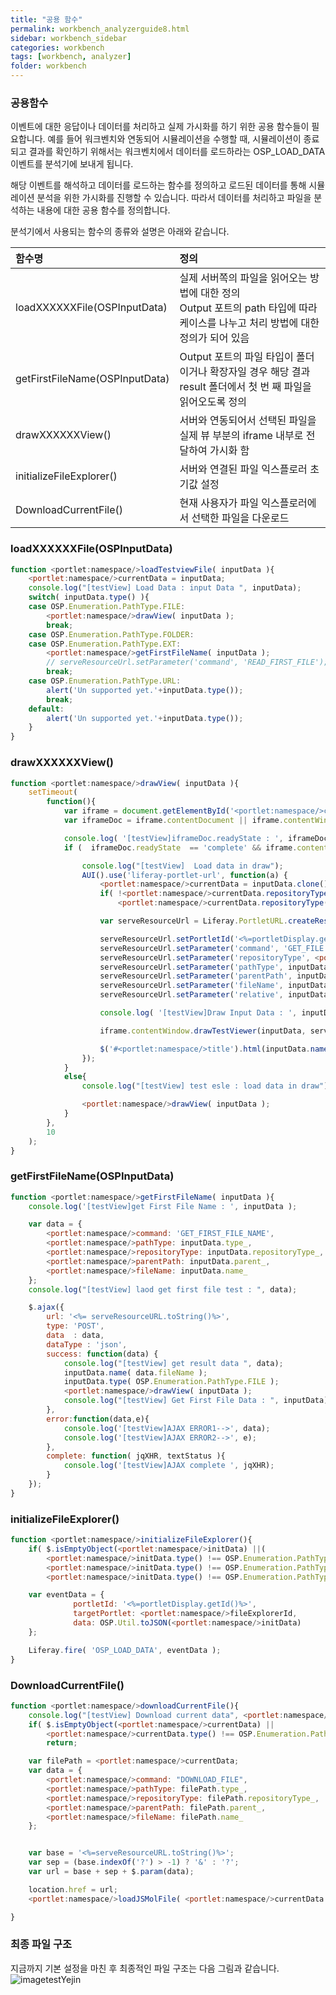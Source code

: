 ```yaml
---
title: "공용 함수"
permalink: workbench_analyzerguide8.html
sidebar: workbench_sidebar
categories: workbench
tags: [workbench, analyzer]
folder: workbench
---
```



### 공용함수
이벤트에 대한 응답이나 데이터를 처리하고 실제 가시화를 하기 위한 공용 함수들이 필요합니다. 예를 들어 워크벤치와 연동되어 시뮬레이션을 수행할 때, 시뮬레이션이 종료되고 결과를 확인하기 위해서는 워크벤치에서 데이터를 로드하라는 OSP_LOAD_DATA 이벤트를 분석기에 보내게 됩니다.

해당 이벤트를 해석하고 데이터를 로드하는 함수를 정의하고 로드된 데이터를 통해 시뮬레이션 분석을 위한 가시화를 진행할 수 있습니다. 따라서 데이터를 처리하고 파일을 분석하는 내용에 대한 공용 함수를 정의합니다.

분석기에서 사용되는 함수의 종류와 설명은 아래와 같습니다.

| 함수명                              | 정의                                                                                                                                        |
|:------------------------------------|:--------------------------------------------------------------------------------------------------------------------------------------------|
|loadXXXXXXFile(OSPInputData)         |  실제 서버쪽의 파일을 읽어오는 방법에 대한 정의<br>Output 포트의 path 타입에 따라 케이스를 나누고 처리 방법에 대한 정의가 되어 있음         |
|getFirstFileName(OSPInputData)       |  Output 포트의 파일 타입이 폴더이거나 확장자일 경우 해당 결과 result 폴더에서 첫 번 째 파일을 읽어오도록 정의                               |
|drawXXXXXXView()                     |  서버와 연동되어서 선택된 파일을 실제 뷰 부분의 iframe 내부로 전달하여 가시화 함                                                            |
|initializeFileExplorer()             |  서버와 연결된 파일 익스플로러 초기값 설정                                                                                                  |
|DownloadCurrentFile()                |  현재 사용자가 파일 익스플로러에서 선택한 파일을 다운로드                                                                                   |


### loadXXXXXXFile(OSPInputData)
```javascript
function <portlet:namespace/>loadTestviewFile( inputData ){
	<portlet:namespace/>currentData = inputData;
	console.log("[testView] Load Data : input Data ", inputData);
	switch( inputData.type() ){
	case OSP.Enumeration.PathType.FILE:
	    <portlet:namespace/>drawView( inputData );
		break;
	case OSP.Enumeration.PathType.FOLDER:
	case OSP.Enumeration.PathType.EXT:
	    <portlet:namespace/>getFirstFileName( inputData );
	    // serveResourceUrl.setParameter('command', 'READ_FIRST_FILE');
		break;
	case OSP.Enumeration.PathType.URL:
		alert('Un supported yet.'+inputData.type());
		break;
	default:
		alert('Un supported yet.'+inputData.type());
	}
}
```
### drawXXXXXXView()
```javascript
function <portlet:namespace/>drawView( inputData ){
    setTimeout(
	    function(){
	    	var iframe = document.getElementById('<portlet:namespace/>canvas');
	    	var iframeDoc = iframe.contentDocument || iframe.contentWindow.document;

	    	console.log( '[testView]iframeDoc.readyState : ', iframeDoc.readyState);
	    	if (  iframeDoc.readyState  == 'complete' && iframe.contentWindow.drawTestViewer ) {

	    		console.log("[testView]  Load data in draw");
	    	    AUI().use('liferay-portlet-url', function(a) {
	                <portlet:namespace/>currentData = inputData.clone();
	                if( !<portlet:namespace/>currentData.repositoryType() )
	                	<portlet:namespace/>currentData.repositoryType('<%=OSPRepositoryTypes.USER_JOBS.toString()%>');

	    	        var serveResourceUrl = Liferay.PortletURL.createResourceURL();

	    	        serveResourceUrl.setPortletId('<%=portletDisplay.getId()%>');
	    	        serveResourceUrl.setParameter('command', 'GET_FILE');
	    	        serveResourceUrl.setParameter('repositoryType', <portlet:namespace/>currentData.repositoryType());
	    	        serveResourceUrl.setParameter('pathType', inputData.type());
	    	        serveResourceUrl.setParameter('parentPath', inputData.parent());
	    	        serveResourceUrl.setParameter('fileName', inputData.name());
	    	        serveResourceUrl.setParameter('relative', inputData.relative());

	    	        console.log( '[testView]Draw Input Data : ', inputData);

		    	    iframe.contentWindow.drawTestViewer(inputData, serveResourceUrl.toString());

		    	    $('#<portlet:namespace/>title').html(inputData.name());
	    	    });
	    	}
	    	else{
	    		console.log("[testView] test esle : load data in draw");

	    		<portlet:namespace/>drawView( inputData );
	    	}
	    },
	    10
	);
}
```
### getFirstFileName(OSPInputData)
```javascript
function <portlet:namespace/>getFirstFileName( inputData ){
	console.log('[testView]get First File Name : ', inputData );

	var data = {
		<portlet:namespace/>command: 'GET_FIRST_FILE_NAME',
		<portlet:namespace/>pathType: inputData.type_,
		<portlet:namespace/>repositoryType: inputData.repositoryType_,
		<portlet:namespace/>parentPath: inputData.parent_,
		<portlet:namespace/>fileName: inputData.name_
	};
    console.log("[testView] laod get first file test : ", data);

	$.ajax({
		url: '<%= serveResourceURL.toString()%>',
		type: 'POST',
		data  : data,
		dataType : 'json',
		success: function(data) {
			console.log("[testView] get result data ", data);
			inputData.name( data.fileName );
			inputData.type( OSP.Enumeration.PathType.FILE );
			<portlet:namespace/>drawView( inputData );
			console.log("[testView] Get First File Data : ", inputData);
		},
		error:function(data,e){
			console.log('[testView]AJAX ERROR1-->', data);
			console.log('[testView]AJAX ERROR2-->', e);
		},
		complete: function( jqXHR, textStatus ){
			console.log('[testView]AJAX complete ', jqXHR);
		}
	});
}
```
### initializeFileExplorer()
```javascript
function <portlet:namespace/>initializeFileExplorer(){
	if( $.isEmptyObject(<portlet:namespace/>initData) ||(
		<portlet:namespace/>initData.type() !== OSP.Enumeration.PathType.FILE &&
		<portlet:namespace/>initData.type() !== OSP.Enumeration.PathType.FOLDER &&
		<portlet:namespace/>initData.type() !== OSP.Enumeration.PathType.EXT ))	return;

	var eventData = {
              portletId: '<%=portletDisplay.getId()%>',
              targetPortlet: <portlet:namespace/>fileExplorerId,
              data: OSP.Util.toJSON(<portlet:namespace/>initData)
	};

	Liferay.fire( 'OSP_LOAD_DATA', eventData );
}
```
### DownloadCurrentFile()
```javascript
function <portlet:namespace/>downloadCurrentFile(){
	console.log("[testView] Download current data", <portlet:namespace/>currentData);
	if( $.isEmptyObject(<portlet:namespace/>currentData) ||
		<portlet:namespace/>currentData.type() !== OSP.Enumeration.PathType.FILE )
		return;

	var filePath = <portlet:namespace/>currentData;
	var data = {
		<portlet:namespace/>command: "DOWNLOAD_FILE",
		<portlet:namespace/>pathType: filePath.type_,
		<portlet:namespace/>repositoryType: filePath.repositoryType_,
		<portlet:namespace/>parentPath: filePath.parent_,
		<portlet:namespace/>fileName: filePath.name_
	};


	var base = '<%=serveResourceURL.toString()%>';
	var sep = (base.indexOf('?') > -1) ? '&' : '?';
	var url = base + sep + $.param(data);

	location.href = url;
	<portlet:namespace/>loadJSMolFile( <portlet:namespace/>currentData );

}
```

### 최종 파일 구조
지금까지 기본 설정을 마친 후 최종적인 파일 구조는 다음 그림과 같습니다.
![imagetestYejin](/assets/images/analyzerguide/17.png "프로젝트 최종구조")<br><br>
